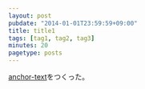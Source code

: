 ```yaml
---
layout: post
pubdate: "2014-01-01T23:59:59+09:00"
title: title1
tags: [tag1, tag2, tag3]
minutes: 20
pagetype: posts
---
```

[anchor-text](http://bouzuya.net/)をつくった。
